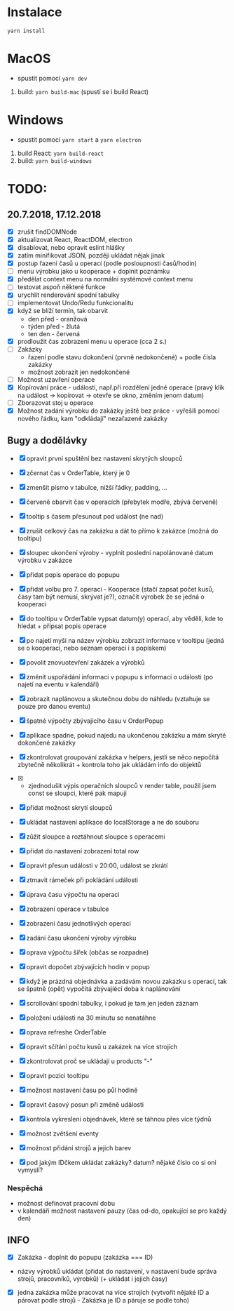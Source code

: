 # Instalace
  `yarn install`

# MacOS
  - spustit pomocí `yarn dev`
  1. build: `yarn build-mac` (spustí se i build React)

# Windows

  - spustit pomocí `yarn start` a `yarn electron`
  1. build React: `yarn build-react`
  1. build: `yarn build-windows`

# TODO:

  ## 20.7.2018, 17.12.2018
  - [x] zrušit findDOMNode
  - [x] aktualizovat React, ReactDOM, electron
  - [x] disablovat, nebo opravit eslint hlášky
  - [x] zatím minifikovat JSON, později ukládat nějak jinak
  - [x] postup řazení časů u operací (podle posloupnosti časů/hodin)
  - [ ] menu výrobku jako u kooperace + doplnit poznámku
  - [x] předělat context menu na normální systémové context menu
  - [ ] testovat aspoň některé funkce
  - [x] urychlit renderování spodní tabulky
  - [ ] implementovat Undo/Redu funkcionalitu
  - [x] když se blíží termín, tak obarvit
    - den před - oranžová
    - týden před - žlutá
    - ten den - červená
  - [x] prodloužit čas zobrazení menu u operace (cca 2 s.)
  - [ ] Zakázky
    - řazení podle stavu dokončení (prvně nedokončené) + podle čísla zakázky
    - možnost zobrazit jen nedokončené
  - [ ] Možnost uzavření operace
  - [x] Kopírování práce - události, např.při rozdělení jedné operace (pravý klik na událost -> kopírovat -> otevře se okno, změním jenom datum)
  - [ ] Zborazovat stoj u operace
  - [x] Možnost zadání výrobku do zakázky ještě bez práce - vyřešili pomocí nového řádku, kam "odkládají" nezařazené zakázky

  ## Bugy a dodělávky
  - [x] opravit první spuštění bez nastavení skrytých sloupců
  - [x] zčernat čas v OrderTable, který je 0
  - [x] zmenšit písmo v tabulce, nižší řádky, padding, ...
  - [x] červeně obarvit čas v operacích (přebytek modře, zbývá červeně)
  - [x] tooltip s časem přesunout pod událost (ne nad)
  - [x] zrušit celkový čas na zakázku a dát to přímo k zakázce (možná do tooltipu)
  - [x] sloupec ukončení výroby - vyplnit poslední napolánované datum výrobku v zakázce
  - [x] přidat popis operace do popupu
  - [x] přidat volbu pro 7. operaci - Kooperace (stačí zapsat počet kusů, časy tam být nemusí, skrývat je?), označit výrobek že se jedná o kooperaci
  - [x] do tooltipu v OrderTable vypsat datum(y) operací, aby věděli, kde to hledat + připsat popis operace
  - [x] po najetí myší na název výrobku zobrazit informace v tooltipu (jedná se o kooperaci, nebo seznam operací i s popiskem)
  - [x] povolit znovuotevření zakázek a výrobků
  - [x] změnit uspořádání informací v popupu s informací o události (po najetí na eventu v kalendáři)
  - [x] zobrazit naplánovou a skutečnou dobu do náhledu (vztahuje se pouze pro danou eventu)
  - [x] špatné výpočty zbývajícího času v OrderPopup
  - [x] aplikace spadne, pokud najedu na ukončenou zakázku a mám skryté dokončené zakázky
  - [x] zkontrolovat groupování zakázka v helpers, jestli se něco nepočítá zbytečně několikrát + kontrola toho jak ukládám info do objektů
  - [x] - zjednodušit výpis operačních sloupců v render table, použil jsem const se sloupci, které pak mapuji
  - [x] přidat možnost skrytí sloupců
  - [x] ukládat nastavení aplikace do localStorage a ne do souboru
  - [x] zůžit sloupce a roztáhnout sloupce s operacemi
  - [x] přidat do nastavení zobrazení total row
  - [x] opravit přesun události v 20:00, událost se zkrátí
  - [x] ztmavit rámeček při pokládání události
  - [x] úprava času výpočtu na operaci
  - [x] zobrazení operace v tabulce
  - [x] zobrazení času jednotlivých operací
  - [x] zadání času ukončení výroby výrobku
  - [x] oprava výpočtu šířek (občas se rozpadne)
  - [x] opravit dopočet zbývajících hodin v popup
  - [x] když je prázdná objednávka a zadávám novou zakázku s operací, tak se špatně (opět) vypočítá zbývajíécí doba k naplánování
  - [x] scrollování spodní tabulky, i pokud je tam jen jeden záznam
  - [x] položení události na 30 minutu se nenatáhne
  - [x] oprava refreshe OrderTable
  - [x] opravit sčítání počtu kusů u zakázek na více strojích
  - [x] zkontrolovat proč se ukládají u products "-"
  - [x] opravit pozici tooltipu
  - [x] možnost nastavení času po půl hodině
  - [x] opravit časový posun při změně události
  - [x] kontrola vykreslení objednávek, které se táhnou přes více týdnů
  - [x] možnost zvětšení eventy
  - [x] možnost přidání strojů a jejich barev
  - [x] pod jakým IDčkem ukládat zakázky? datum? nějaké číslo co si oni vymyslí?


### Nespěchá
  - možnost definovat pracovní dobu
  - v kalendáři možnost nastavení pauzy (čas od-do, opakující se pro každý den)


## INFO
  - [x] Zakázka - doplnit do popupu (zakázka === ID)
  - názvy výrobků ukládat (přidat do nastavení, v nastavení bude správa strojů, pracovníků, výrobků) (+ ukládat i jejich časy)
  - [x] jedna zakázka může pracovat na více strojích (vytvořit nějaké ID a párovat podle strojů - Zakázka je ID a páruje se podle toho)